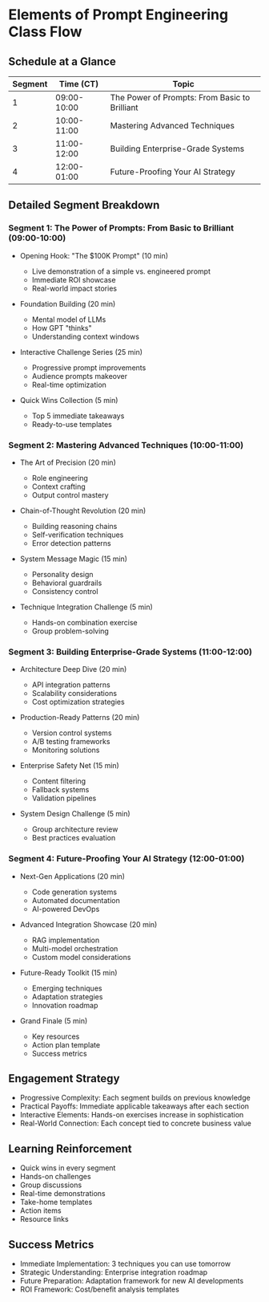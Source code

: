 # Elements of Prompt Engineering Class Flow

## Schedule at a Glance

| Segment | Time (CT) | Topic |
|---------|-----------|--------|
| 1 | 09:00-10:00 | The Power of Prompts: From Basic to Brilliant |
| 2 | 10:00-11:00 | Mastering Advanced Techniques |
| 3 | 11:00-12:00 | Building Enterprise-Grade Systems |
| 4 | 12:00-01:00 | Future-Proofing Your AI Strategy |

## Detailed Segment Breakdown

### Segment 1: The Power of Prompts: From Basic to Brilliant (09:00-10:00)
- Opening Hook: "The $100K Prompt" (10 min)
  - Live demonstration of a simple vs. engineered prompt
  - Immediate ROI showcase
  - Real-world impact stories
  
- Foundation Building (20 min)
  - Mental model of LLMs
  - How GPT "thinks"
  - Understanding context windows
  
- Interactive Challenge Series (25 min)
  - Progressive prompt improvements
  - Audience prompts makeover
  - Real-time optimization
  
- Quick Wins Collection (5 min)
  - Top 5 immediate takeaways
  - Ready-to-use templates

### Segment 2: Mastering Advanced Techniques (10:00-11:00)
- The Art of Precision (20 min)
  - Role engineering
  - Context crafting
  - Output control mastery
  
- Chain-of-Thought Revolution (20 min)
  - Building reasoning chains
  - Self-verification techniques
  - Error detection patterns
  
- System Message Magic (15 min)
  - Personality design
  - Behavioral guardrails
  - Consistency control
  
- Technique Integration Challenge (5 min)
  - Hands-on combination exercise
  - Group problem-solving

### Segment 3: Building Enterprise-Grade Systems (11:00-12:00)
- Architecture Deep Dive (20 min)
  - API integration patterns
  - Scalability considerations
  - Cost optimization strategies
  
- Production-Ready Patterns (20 min)
  - Version control systems
  - A/B testing frameworks
  - Monitoring solutions
  
- Enterprise Safety Net (15 min)
  - Content filtering
  - Fallback systems
  - Validation pipelines
  
- System Design Challenge (5 min)
  - Group architecture review
  - Best practices evaluation

### Segment 4: Future-Proofing Your AI Strategy (12:00-01:00)
- Next-Gen Applications (20 min)
  - Code generation systems
  - Automated documentation
  - AI-powered DevOps
  
- Advanced Integration Showcase (20 min)
  - RAG implementation
  - Multi-model orchestration
  - Custom model considerations
  
- Future-Ready Toolkit (15 min)
  - Emerging techniques
  - Adaptation strategies
  - Innovation roadmap
  
- Grand Finale (5 min)
  - Key resources
  - Action plan template
  - Success metrics

## Engagement Strategy
- Progressive Complexity: Each segment builds on previous knowledge
- Practical Payoffs: Immediate applicable takeaways after each section
- Interactive Elements: Hands-on exercises increase in sophistication
- Real-World Connection: Each concept tied to concrete business value

## Learning Reinforcement
- Quick wins in every segment
- Hands-on challenges
- Group discussions
- Real-time demonstrations
- Take-home templates
- Action items
- Resource links

## Success Metrics
- Immediate Implementation: 3 techniques you can use tomorrow
- Strategic Understanding: Enterprise integration roadmap
- Future Preparation: Adaptation framework for new AI developments
- ROI Framework: Cost/benefit analysis templates


  

